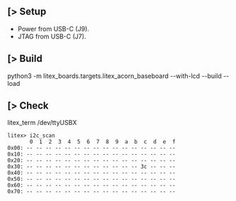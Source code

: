 [> Setup
--------
- Power from USB-C (J9).
- JTAG from USB-C (J7).

[> Build
--------
python3 -m litex_boards.targets.litex_acorn_baseboard --with-lcd --build --load

[> Check
--------

litex_term /dev/ttyUSBX

    litex> i2c_scan
           0  1  2  3  4  5  6  7  8  9  a  b  c  d  e  f
    0x00: -- -- -- -- -- -- -- -- -- -- -- -- -- -- -- --
    0x10: -- -- -- -- -- -- -- -- -- -- -- -- -- -- -- --
    0x20: -- -- -- -- -- -- -- -- -- -- -- -- -- -- -- --
    0x30: -- -- -- -- -- -- -- -- -- -- -- -- 3c -- -- --
    0x40: -- -- -- -- -- -- -- -- -- -- -- -- -- -- -- --
    0x50: -- -- -- -- -- -- -- -- -- -- -- -- -- -- -- --
    0x60: -- -- -- -- -- -- -- -- -- -- -- -- -- -- -- --
    0x70: -- -- -- -- -- -- -- -- -- -- -- -- -- -- -- --
